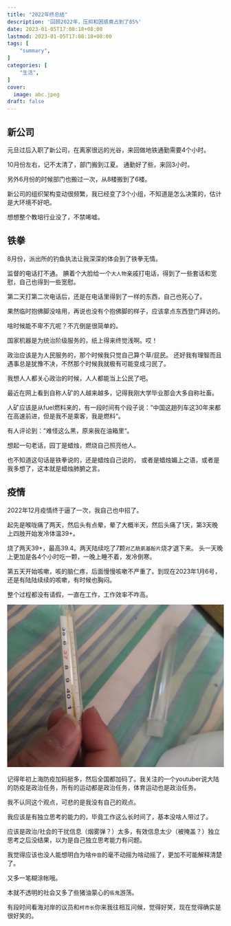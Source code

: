 ```yaml
---
title: "2022年终总结"
description: '回顾2022年，压抑和困惑竟占到了85%'
date: 2023-01-05T17:08:18+08:00
lastmod: 2023-01-05T17:08:18+08:00
tags: [
    "summary",
]
categories: [
    "生活",
]
cover:
  image: abc.jpeg
draft: false
---
```


## 新公司
元旦过后入职了新公司，在离家很远的光谷，来回做地铁通勤需要4个小时。

10月份左右，记不太清了，部门搬到江夏。 通勤好了些，来回3小时。

另外6月份的时候部门也搬过一次，从8楼搬到了6楼。

新公司的组织架构变动很频繁，我已经变了3个小组，不知道是怎么决策的，估计是大环境不好吧。

想想整个教培行业没了，不禁唏嘘。

## 铁拳
8月份，派出所的钓鱼执法让我深深的体会到了铁拳无情。 

监督的电话打不通。 腆着个大脸给一个`大人物`亲戚打电话，得到了一些套话和宽慰，自己也得到一些宽慰。

第二天打第二次电话后，还是在电话里得到了一样的东西，自己也死心了。

果然临时抱佛脚没啥用，再说也没有个抱佛脚的样子，应该拿点东西登门拜访的。

啥时候能不卑不亢呢？不亢倒是很简单的。

国家机器是为统治阶级服务的，纸上得来终觉浅啊。哎！

政治应该是为人民服务的，那个时候我只觉自己算个草/屁民。 还好我有理智而且遇事总是犹豫不决，不然那个时候我就极有可能变成刁民了。

我想人人都关心政治的时候，人人都能当上公民了吧。

最近在网上看到自称人矿的人越来越多，记得我刚大学毕业那会大多自称社畜。 

人矿应该是从fuel燃料来的，有一段时间有个段子说：”中国这趟列车这30年来都在高速前进，但是我不是乘客，我是燃料“。 

有人评论到：”难怪这么黑，原来我在油箱里“。

想起一句老话，园丁是蜡烛，燃烧自己照亮他人。

也不知道这句话是铁拳说的，还是蜡烛自己说的， 或者是蜡烛媚上之语，或者是我多想了，这本就是蜡烛肺腑之言。

## 疫情
2022年12月疫情终于逼了一次，我自己也中招了。

起先是喉咙痛了两天，然后头有点晕，晕了大概半天，然后头痛了1天，第3天晚上四肢开始发冷体温39+。

烧了两天39+，最高39.4。两天陆续吃了7颗`对乙酰氨基酚片`烧才退下来。 头一天晚上更加是各4个小时吃一颗，一晚上睡不着，发冷倒寒。

第五天开始咳嗽，咳的脑仁疼，后面慢慢咳嗽不严重了。到现在2023年1月6号，还是有陆陆续续的咳嗽，有时候也胸闷。

整个过程都没有请假，一直在工作，工作效率不咋高。

![温度计](wenduji.jpg)


记得年初上海防疫加码挺多，然后全国都加码了。我关注的一个youtuber说大陆的防疫是政治任务，所有的运动都是政治任务，体育运动也是政治任务。

我不认同这个观点，可悲的是我没有自己的观点。

我应该是有独立思考的能力的，毕竟工作这么长时间了，基本没啥人带过了。

应该是政治/社会的干扰信息（烟雾弹？）太多，有效信息太少（被掩盖？）独立思考之后没结果，以为是自己独立思考能力有问题。

我觉得应该也没人能想明白为啥`仲音`的毫不动摇为啥动摇了，更加不可能解释清楚了。

又多一笔糊涂帐哦。

本就不透明的社会又多了些猪油蒙心的`倀鬼`游荡。

有段时间看海对岸的议员和`柯市长`你来我往相互问候，觉得好笑，现在觉得确实是很好笑的。

